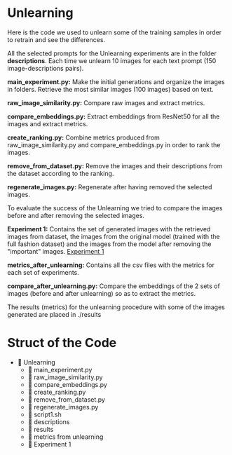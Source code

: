 # Unlearning
Here is the code we used to unlearn some of the training samples in order to retrain and see the differences.

All the selected prompts for the Unlearning experiments are in the folder **descriptions**. Each time we unlearn 10 images for each text prompt (150 image-descriptions pairs).

**main_experiment.py:** Make the initial generations and organize the images in folders. Retrieve the most similar images (100 images) based on text.

**raw_image_similarity.py:** Compare raw images and extract metrics.

**compare_embeddings.py:** Extract embeddings from ResNet50 for all the images and extract metrics.

**create_ranking.py:** Combine metrics produced from raw_image_similarity.py and compare_embeddings.py in order to rank the images.

**remove_from_dataset.py:** Remove the images and their descriptions from the dataset according to the ranking.

**regenerate_images.py:** Regenerate after having removed the selected images.

To evaluate the success of the Unlearning we tried to compare the images before and after removing the selected images.

**Experiment 1:** Contains the set of generated images with the retrieved images from dataset, the images from the original model (trained with the full fashion dataset) and the images from the model after removing the "important" images. [Experiment 1](https://drive.google.com/drive/folders/1Ks0hOMLCA2F9UYqad75PlV6UlXmckrpL?usp=drive_link)

**metrics_after_unlearning:** Contains all the csv files with the metrics for each set of experiments.

**compare_after_unlearning.py:** Compare the embeddings of the 2 sets of images (before and after unlearning) so as to extract the metrics.
 
The results (metrics) for the unlearning procedure with some of the images generated are placed in ./results
 
# Struct of the Code

<body>
    <ul>
        <li>
            <span class="folder-icon">&#128193;</span>
            <span class="folder-name">Unlearning</span>
            <ul>
                <li>
                    <span class="file-icon">&#128196;</span>
                    <span class="file-name">main_experiment.py</span>
                </li>
                <li>
                    <span class="file-icon">&#128196;</span>
                    <span class="file-name">raw_image_similarity.py</span>
                </li>
                <li>
                    <span class="file-icon">&#128196;</span>
                    <span class="file-name">compare_embeddings.py</span>
                </li>
                <li>
                    <span class="file-icon">&#128196;</span>
                    <span class="file-name">create_ranking.py</span>
                </li>
                <li>
                    <span class="file-icon">&#128196;</span>
                    <span class="file-name">remove_from_dataset.py</span>
                </li>
                <li>
                    <span class="file-icon">&#128196;</span>
                    <span class="file-name">regenerate_images.py</span>
                </li>
                <li>
                    <span class="file-icon">&#128196;</span>
                    <span class="file-name">script1.sh</span>
                </li>
                  <li>
                    <span class="folder-icon">&#128193;</span>
                    <span class="file-name">descriptions</span>
                </li>
                <li>
                    <span class="folder-icon">&#128193;</span>
                    <span class="file-name">results</span>
                </li>
                 <li>
                    <span class="folder-icon">&#128193;</span>
                    <span class="file-name">metrics from unlearning</span>
                </li>
                 <li>
                    <span class="folder-icon">&#128193;</span>
                    <span class="file-name">Experiment 1</span>
                </li>
            </ul>
        </li>
    </ul>
</body>

